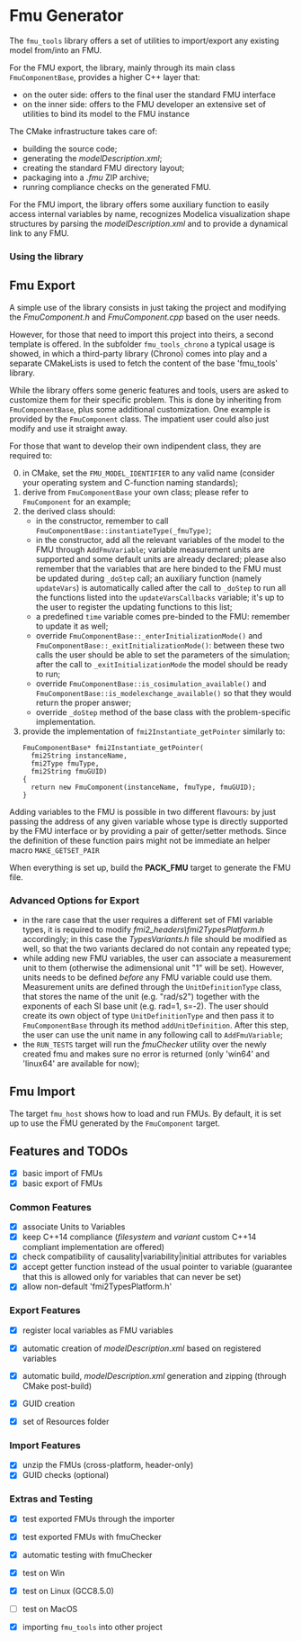 # Fmu Generator
The `fmu_tools` library offers a set of utilities to import/export any existing model from/into an FMU.

For the FMU export, the library, mainly through its main class `FmuComponentBase`, provides a higher C++ layer that:
- on the outer side: offers to the final user the standard FMU interface 
- on the inner side: offers to the FMU developer an extensive set of utilities to bind its model to the FMU instance

The CMake infrastructure takes care of:
- building the source code;
- generating the _modelDescription.xml_;
- creating the standard FMU directory layout;
- packaging into a _.fmu_ ZIP archive;
- runring compliance checks on the generated FMU.

For the FMU import, the library offers some auxiliary function to easily access internal variables by name, recognizes Modelica visualization shape structures by parsing the _modelDescription.xml_ and to provide a dynamical link to any FMU.


### Using the library

## Fmu Export

A simple use of the library consists in just taking the project and modifying the _FmuComponent.h_ and _FmuComponent.cpp_ based on the user needs.

However, for those that need to import this project into theirs, a second template is offered. In the subfolder `fmu_tools_chrono` a typical usage is showed, in which a third-party library (Chrono) comes into play and a separate CMakeLists is used to fetch the content of the base 'fmu_tools' library.


While the library offers some generic features and tools, users are asked to customize them for their specific problem. This is done by inheriting from `FmuComponentBase`, plus some additional customization. One example is provided by the `FmuComponent` class. The impatient user could also just modify and use it straight away.

For those that want to develop their own indipendent class, they are required to:

0. in CMake, set the `FMU_MODEL_IDENTIFIER` to any valid name (consider your operating system and C-function naming standards);
1. derive from `FmuComponentBase` your own class; please refer to `FmuComponent` for an example;
2. the derived class should:
   - in the constructor, remember to call `FmuComponentBase::instantiateType(_fmuType)`;
   - in the constructor, add all the relevant variables of the model to the FMU through `AddFmuVariable`; variable measurement units are supported and some default units are already declared; please also remember that the variables that are here binded to the FMU must be updated during `_doStep` call; an auxiliary function (namely `updateVars`) is automatically called after the call to `_doStep` to run all the functions listed into the `updateVarsCallbacks` variable; it's up to the user to register the updating functions to this list;
   - a predefined `time` variable comes pre-binded to the FMU: remember to update it as well;
   - override `FmuComponentBase::_enterInitializationMode()` and `FmuComponentBase::_exitInitializationMode()`: between these two calls the user should be able to set the parameters of the simulation; after the call to `_exitInitializationMode` the model should be ready to run;
   - override `FmuComponentBase::is_cosimulation_available()` and `FmuComponentBase::is_modelexchange_available()` so that they would return the proper answer;
   - override `_doStep` method of the base class with the problem-specific implementation.
3. provide the implementation of `fmi2Instantiate_getPointer` similarly to:
   ```
   FmuComponentBase* fmi2Instantiate_getPointer(
     fmi2String instanceName,
     fmi2Type fmuType,
     fmi2String fmuGUID)
   {
     return new FmuComponent(instanceName, fmuType, fmuGUID);
   }
    ```

Adding variables to the FMU is possible in two different flavours: by just passing the address of any given variable whose type is directly supported by the FMU interface or by providing a pair of getter/setter methods. Since the definition of these function pairs might not be immediate an helper macro `MAKE_GETSET_PAIR`

When everything is set up, build the **PACK_FMU** target to generate the FMU file.

### Advanced Options for Export

- in the rare case that the user requires a different set of FMI variable types, it is required to modify _fmi2_headers\fmi2TypesPlatform.h_ accordingly; in this case the _TypesVariants.h_ file should be modified as well, so that the two variants declared do not contain any repeated type;
- while adding new FMU variables, the user can associate a measurement unit to them (otherwise the adimensional unit "1" will be set). However, units needs to be defined _before_ any FMU variable could use them. Measurement units are defined through the `UnitDefinitionType` class, that stores the name of the unit (e.g. "rad/s2") together with the exponents of each SI base unit (e.g. rad=1, s=-2). The user should create its own object of type `UnitDefinitionType` and then pass it to `FmuComponentBase` through its method `addUnitDefinition`. After this step, the user can use the unit name in any following call to `AddFmuVariable`;
- the `RUN_TESTS` target will run the _fmuChecker_ utility over the newly created fmu and makes sure no error is returned (only 'win64' and 'linux64' are available for now);



## Fmu Import

The target `fmu_host` shows how to load and run FMUs. By default, it is set up to use the FMU generated by the `FmuComponent` target.


## Features and TODOs

- [x] basic import of FMUs
- [x] basic export of FMUs

### Common Features
- [x] associate Units to Variables
- [x] keep C++14 compliance (_filesystem_ and _variant_ custom C++14 compliant implementation are offered)
- [x] check compatibility of causality|variability|initial attributes for variables
- [x] accept getter function instead of the usual pointer to variable (guarantee that this is allowed only for variables that can never be set)
- [x] allow non-default 'fmi2TypesPlatform.h'

### Export Features
- [x] register local variables as FMU variables
- [x] automatic creation of *modelDescription.xml* based on registered variables
- [x] automatic build, *modelDescription.xml* generation and zipping (through CMake post-build)
- [x] GUID creation
- [x] set of Resources folder


### Import Features
- [x] unzip the FMUs (cross-platform, header-only)
- [x] GUID checks (optional)

### Extras and Testing
- [x] test exported FMUs through the importer
- [x] test exported FMUs with fmuChecker
- [x] automatic testing with fmuChecker
- [x] test on Win
- [x] test on Linux (GCC8.5.0)
- [ ] test on MacOS
- [x] importing `fmu_tools` into other project




